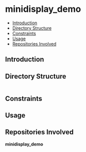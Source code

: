 # minidisplay\_demo <a name=""></a>

-   [Introduction]()
-   [Directory Structure]()
-   [Constraints]()
-   [Usage]()
-   [Repositories Involved]()

## Introduction<a name=""></a>



## Directory Structure<a name=""></a>

```

```

## Constraints<a name=""></a>


## Usage<a name=""></a>


## Repositories Involved<a name=""></a>

**minidisplay\_demo**

